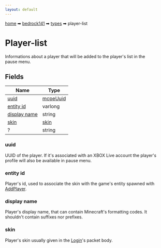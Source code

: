 ```yaml
---
layout: default
---
```


[home](/) ➡ [bedrock141](/protocol/bedrock141) ➡ [types](/protocol/bedrock141/types) ➡ player-list

# Player-list

Informations about a player that will be added to the player's list in the pause menu.

## Fields

Name | Type
---|---
[uuid](#uuid) | [mcpeUuid](/protocol/bedrock141/types/mcpe-uuid)
[entity id](#entity-id) | varlong
[display name](#display-name) | string
[skin](#skin) | [skin](/protocol/bedrock141/types/skin)
? | string

### uuid

UUID of the player. If it's associated with an XBOX Live account the player's profile will also be available in pause menu.

### entity id

Player's id, used to associate the skin with the game's entity spawned with [AddPlayer](#play_add-player).

### display name

Player's display name, that can contain Minecraft's formatting codes. It shouldn't contain suffixes nor prefixes.

### skin

Player's skin usually given in the [Login](#play_login)'s packet body.

